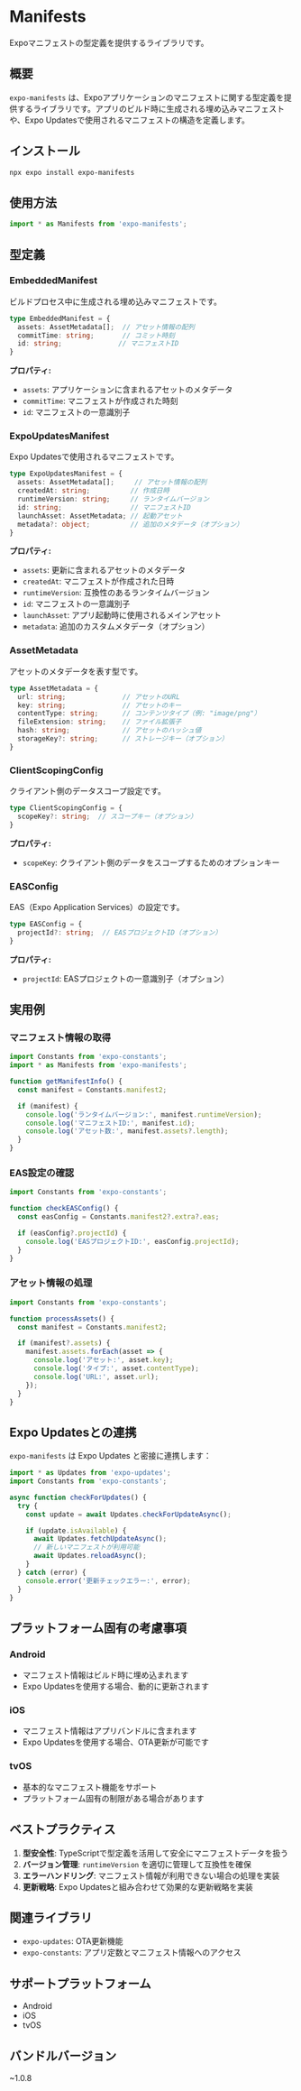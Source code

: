 # Manifests

Expoマニフェストの型定義を提供するライブラリです。

## 概要

`expo-manifests` は、Expoアプリケーションのマニフェストに関する型定義を提供するライブラリです。アプリのビルド時に生成される埋め込みマニフェストや、Expo Updatesで使用されるマニフェストの構造を定義します。

## インストール

```bash
npx expo install expo-manifests
```

## 使用方法

```javascript
import * as Manifests from 'expo-manifests';
```

## 型定義

### EmbeddedManifest

ビルドプロセス中に生成される埋め込みマニフェストです。

```typescript
type EmbeddedManifest = {
  assets: AssetMetadata[];  // アセット情報の配列
  commitTime: string;       // コミット時刻
  id: string;              // マニフェストID
}
```

**プロパティ:**
- `assets`: アプリケーションに含まれるアセットのメタデータ
- `commitTime`: マニフェストが作成された時刻
- `id`: マニフェストの一意識別子

### ExpoUpdatesManifest

Expo Updatesで使用されるマニフェストです。

```typescript
type ExpoUpdatesManifest = {
  assets: AssetMetadata[];     // アセット情報の配列
  createdAt: string;          // 作成日時
  runtimeVersion: string;     // ランタイムバージョン
  id: string;                 // マニフェストID
  launchAsset: AssetMetadata; // 起動アセット
  metadata?: object;          // 追加のメタデータ（オプション）
}
```

**プロパティ:**
- `assets`: 更新に含まれるアセットのメタデータ
- `createdAt`: マニフェストが作成された日時
- `runtimeVersion`: 互換性のあるランタイムバージョン
- `id`: マニフェストの一意識別子
- `launchAsset`: アプリ起動時に使用されるメインアセット
- `metadata`: 追加のカスタムメタデータ（オプション）

### AssetMetadata

アセットのメタデータを表す型です。

```typescript
type AssetMetadata = {
  url: string;              // アセットのURL
  key: string;              // アセットのキー
  contentType: string;      // コンテンツタイプ（例: "image/png"）
  fileExtension: string;    // ファイル拡張子
  hash: string;             // アセットのハッシュ値
  storageKey?: string;      // ストレージキー（オプション）
}
```

### ClientScopingConfig

クライアント側のデータスコープ設定です。

```typescript
type ClientScopingConfig = {
  scopeKey?: string;  // スコープキー（オプション）
}
```

**プロパティ:**
- `scopeKey`: クライアント側のデータをスコープするためのオプションキー

### EASConfig

EAS（Expo Application Services）の設定です。

```typescript
type EASConfig = {
  projectId?: string;  // EASプロジェクトID（オプション）
}
```

**プロパティ:**
- `projectId`: EASプロジェクトの一意識別子（オプション）

## 実用例

### マニフェスト情報の取得

```javascript
import Constants from 'expo-constants';
import * as Manifests from 'expo-manifests';

function getManifestInfo() {
  const manifest = Constants.manifest2;

  if (manifest) {
    console.log('ランタイムバージョン:', manifest.runtimeVersion);
    console.log('マニフェストID:', manifest.id);
    console.log('アセット数:', manifest.assets?.length);
  }
}
```

### EAS設定の確認

```javascript
import Constants from 'expo-constants';

function checkEASConfig() {
  const easConfig = Constants.manifest2?.extra?.eas;

  if (easConfig?.projectId) {
    console.log('EASプロジェクトID:', easConfig.projectId);
  }
}
```

### アセット情報の処理

```javascript
import Constants from 'expo-constants';

function processAssets() {
  const manifest = Constants.manifest2;

  if (manifest?.assets) {
    manifest.assets.forEach(asset => {
      console.log('アセット:', asset.key);
      console.log('タイプ:', asset.contentType);
      console.log('URL:', asset.url);
    });
  }
}
```

## Expo Updatesとの連携

`expo-manifests` は Expo Updates と密接に連携します：

```javascript
import * as Updates from 'expo-updates';
import Constants from 'expo-constants';

async function checkForUpdates() {
  try {
    const update = await Updates.checkForUpdateAsync();

    if (update.isAvailable) {
      await Updates.fetchUpdateAsync();
      // 新しいマニフェストが利用可能
      await Updates.reloadAsync();
    }
  } catch (error) {
    console.error('更新チェックエラー:', error);
  }
}
```

## プラットフォーム固有の考慮事項

### Android

- マニフェスト情報はビルド時に埋め込まれます
- Expo Updatesを使用する場合、動的に更新されます

### iOS

- マニフェスト情報はアプリバンドルに含まれます
- Expo Updatesを使用する場合、OTA更新が可能です

### tvOS

- 基本的なマニフェスト機能をサポート
- プラットフォーム固有の制限がある場合があります

## ベストプラクティス

1. **型安全性**: TypeScriptで型定義を活用して安全にマニフェストデータを扱う
2. **バージョン管理**: `runtimeVersion` を適切に管理して互換性を確保
3. **エラーハンドリング**: マニフェスト情報が利用できない場合の処理を実装
4. **更新戦略**: Expo Updatesと組み合わせて効果的な更新戦略を実装

## 関連ライブラリ

- `expo-updates`: OTA更新機能
- `expo-constants`: アプリ定数とマニフェスト情報へのアクセス

## サポートプラットフォーム

- Android
- iOS
- tvOS

## バンドルバージョン

~1.0.8
